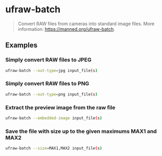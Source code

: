 # ufraw-batch

> Convert RAW files from cameras into standard image files. More information: <https://manned.org/ufraw-batch>.

## Examples

### Simply convert RAW files to JPEG

```bash
ufraw-batch --out-type=jpg input_file(s)
```

### Simply convert RAW files to PNG

```bash
ufraw-batch --out-type=png input_file(s)
```

### Extract the preview image from the raw file

```bash
ufraw-batch --embedded-image input_file(s)
```

### Save the file with size up to the given maximums MAX1 and MAX2

```bash
ufraw-batch --size=MAX1,MAX2 input_file(s)
```
